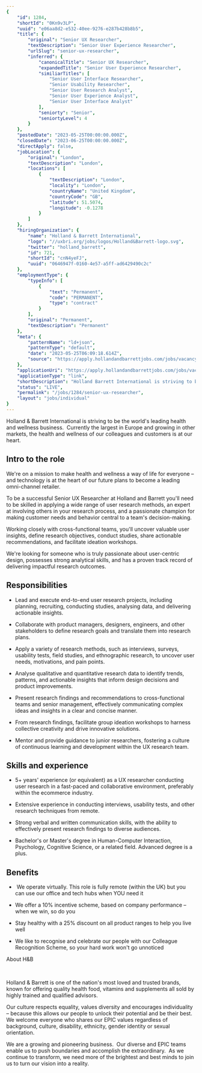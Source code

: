 ```yaml
---
{
	"id": 1284,
	"shortId": "0Kn9v3LP",
	"uuid": "e06aa8d2-e532-40ee-9276-e287b428b8b5",
	"title": {
		"original": "Senior UX Researcher",
		"textDescription": "Senior User Experience Researcher",
		"urlSlug": "senior-ux-researcher",
		"inferred": {
			"canonicalTitle": "Senior UX Researcher",
			"expandedTitle": "Senior User Experience Researcher",
			"similiarTitles": [
				"Senior User Interface Researcher",
				"Senior Usability Researcher",
				"Senior User Research Analyst",
				"Senior User Experience Analyst",
				"Senior User Interface Analyst"
			],
			"seniorty": "Senior",
			"seniortyLevel": 4
		}
	},
	"postedDate": "2023-05-25T00:00:00.000Z",
	"closedDate": "2023-06-25T00:00:00.000Z",
	"directApply": false,
	"jobLocation": {
		"original": "London",
		"textDescription": "London",
		"locations": [
			{
				"textDescription": "London",
				"locality": "London",
				"countryName": "United Kingdom",
				"countryCode": "GB",
				"latitude": 51.5074,
				"longitude": -0.1278
			}
		]
	},
	"hiringOrganization": {
		"name": "Holland & Barrett International",
		"logo": "//uxbri.org/jobs/logos/Holland&Barrett-logo.svg",
		"twitter": "holland_barrett",
		"id": 721,
		"shortId": "cnN4yeFJ",
		"uuid": "0646947f-0160-4e57-a5ff-ad6429490c2c"
	},
	"employmentType": {
		"typeInfo": [
			{
				"text": "Permanent",
				"code": "PERMANENT",
				"type": "contract"
			}
		],
		"original": "Permanent",
		"textDescription": "Permanent"
	},
	"meta": {
		"patternName": "ld+json",
		"patternType": "default",
		"date": "2023-05-25T06:09:18.614Z",
		"source": "https://apply.hollandandbarrettjobs.com/jobs/vacancy/senior-ux-researcher-22608-london/22587/description/?utm_source=Indeed&utm_medium=organic&utm_campaign=Indeed"
	},
	"applicationUri": "https://apply.hollandandbarrettjobs.com/jobs/vacancy/senior-ux-researcher-22608-london/22587/description",
	"applicationType": "link",
	"shortDescription": "Holland Barrett International is striving to be the world's' leading health and wellness business.  Currently the largest in Europe and growing in other markets, the health and wellness of our",
	"status": "LIVE",
	"permalink": "/jobs/1284/senior-ux-researcher",
	"layout": "jobs/individual"
}
---
```

<p>Holland &amp; Barrett International is striving to be the world's leading health and wellness business. &nbsp;Currently the largest in Europe and growing in other markets, the health and wellness of our colleagues and customers is at our heart.&nbsp;</p><h2>Intro to the role</h2><p>We're on a mission to make health and wellness a way of life for everyone – and technology is at the heart of our future plans to become a leading omni-channel retailer.</p><p>To be a successful Senior UX Researcher at Holland and Barrett you'll need to be skilled in applying a wide range of user research methods, an expert at involving others in your research process, and a passionate champion for making customer needs and behavior central to a team's decision-making.</p><p>Working closely with cross-functional teams, you'll uncover valuable user insights, define research objectives, conduct studies, share actionable recommendations, and facilitate ideation workshops.</p><p>We're looking for someone who is truly passionate about user-centric design, possesses strong analytical skills, and has a proven track record of delivering impactful research outcomes.</p><h2>Responsibilities</h2><ul><li><p>Lead and execute end-to-end user research projects, including planning, recruiting, conducting studies, analysing data, and delivering actionable insights.</p></li><li><p>Collaborate with product managers, designers, engineers, and other stakeholders to define research goals and translate them into research plans.</p></li><li><p>Apply a variety of research methods, such as interviews, surveys, usability tests, field studies, and ethnographic research, to uncover user needs, motivations, and pain points.</p></li><li><p>Analyse qualitative and quantitative research data to identify trends, patterns, and actionable insights that inform design decisions and product improvements.</p></li><li><p>Present research findings and recommendations to cross-functional teams and senior management, effectively communicating complex ideas and insights in a clear and concise manner.</p></li><li><p>From research findings, facilitate group ideation workshops to harness collective creativity and drive innovative solutions.</p></li><li><p>Mentor and provide guidance to junior researchers, fostering a culture of continuous learning and development within the UX research team.</p></li></ul><h2>Skills and experience</h2><ul><li><p>5+ years' experience (or equivalent) as a UX researcher conducting user research in a fast-paced and collaborative environment, preferably within the ecommerce industry.</p></li><li><p>Extensive experience in conducting interviews, usability tests, and other research techniques from remote.</p></li><li><p>Strong verbal and written communication skills, with the ability to effectively present research findings to diverse audiences.</p></li><li><p>Bachelor's or Master's degree in Human-Computer Interaction, Psychology, Cognitive Science, or a related field. Advanced degree is a plus.</p></li></ul><h2>Benefits</h2><ul><li><p>&nbsp;We operate virtually. This role is fully remote (within the UK) but you can use our office and tech hubs when YOU need it</p></li><li><p>We offer a 10% incentive scheme, based on company performance – when we win, so do you</p></li><li><p>Stay healthy with a 25% discount on all product ranges to help you live well</p></li><li><p>We like to recognise and celebrate our people with our Colleague Recognition Scheme, so your hard work won't go unnoticed</p></li></ul><p>About H&amp;B</p><p>&nbsp;</p><p>Holland &amp; Barrett is one of the nation's most loved and trusted brands, known for offering quality health food, vitamins and supplements all sold by highly trained and qualified advisors.</p><p>Our culture respects equality, values diversity and encourages individuality – because this allows our people to unlock their potential and be their best. We welcome everyone who shares our EPIC values regardless of background, culture, disability, ethnicity, gender identity or sexual orientation.&nbsp;</p><p>We are a growing and pioneering business.&nbsp; Our diverse and EPIC teams enable us to push boundaries and accomplish the extraordinary. &nbsp;As we continue to transform, we need more of the brightest and best minds to join us to turn our vision into a reality. &nbsp;</p>
